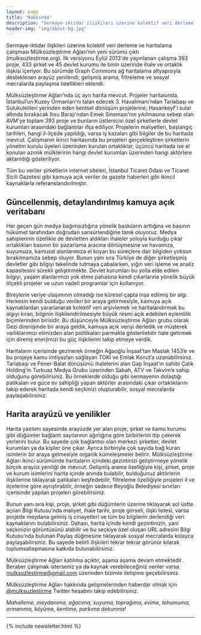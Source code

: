 ```yaml
---
layout: page
title: "Hakkında"
description: "Sermaye-iktidar ilişkileri üzerine kolektif veri derleme ve haritalama"
header-img: "img/about-bg.jpg"
---
```


Sermaye-iktidar ilişkileri üzerine kolektif veri derleme ve haritalama çalışması Mülksüzleştirme Ağları’nın yeni sürümü çıktı (mulksuzlestirme.org). İlk versiyonu Eylül 2013'de yayınlanan çalışma 393 proje, 433 şirket ve 45 devlet kurumu ile binin üzerinde ihale ve ortaklık ilişkisi içeriyor. Bu sürümde Graph Commons ağ haritalama altyapısıyla desteklenen arayüz yenilendi; gelişmiş arama, filtreleme ve sosyal mecralarda paylaşma özellikleri eklendi.

Mülksüzleştirme Ağları’nda üç ayrı harita mevcut. Projeler haritasında, İstanbul’un Kuzey Ormanları’nı talan edecek 3. Havalimanı’ndan Tarlabaşı ve Sulukulelileri yerinden eden kentsel dönüşüm projelerine, Hasankeyf'i sular altında bırakacak Ilısu Barajı'ndan Emek Sineması’nın yıkılmasına sebep olan AVM'ye toplam 393 proje ve bunların üstlenicisi özel şirketlerle devlet kurumları arasındaki bağlantılar ifşa ediliyor. Projelerin maliyetleri, başlangıç tarihleri, hangi il-ilçede yapıldığı, varsa iş kazaları gibi bilgiler de bu haritada mevcut. Çalışmanın ikinci haritasında bu projeleri gerçekleştiren şirketlerin yönetim kurulu üyeleri üzerinden kurulan ortaklıklar, üçüncü haritada ise el konulan azınlık mülklerinin hangi devlet kurumları üzerinden hangi aktörlere aktarıldığı gösteriliyor.

Tüm bu veriler şirketlerin internet siteleri, İstanbul Ticaret Odası ve Ticaret Sicili Gazetesi gibi kamuya açık veriler ile gazete haberleri gibi ikincil kaynaklarla referanslandırılmıştır.

## Güncellenmiş, detaylandırılmış kamuya açık veritabanı

Her geçen gün medya bağımsızlığına yönelik baskıların arttığına ve basının hükümet tarafından doğrudan sansürlendiğine tanık oluyoruz. Medya sahiplerinin özellikle de devletten aldıkları ihaleler yoluyla kurduğu çıkar ortaklıkları basının bir pazarlama aracına dönüşmesine ve havamıza, suyumuza, kamusal alanlarımıza el koyan bu süreçlere dair bilgiden yoksun bırakılmamıza sebep oluyor. Bunun yanı sıra Türkiye de diğer şirketleşmiş devletler gibi bilgiyi tekelinde tutmaya çabalarken, yığın veri işleme ve analiz kapasitesini sürekli geliştirmekte. Devlet kurumları bu yolla elde edilen bilgiyi, yaşam alanlarımızı yok etme pahasına kendi çıkarlarına yönelik büyük ölçekli projeler ve uzun vadeli programlar için kullanıyor.

Bireylerin veriye ulaşımının olmadığı ise küresel çapta inşa edilmiş bir algı. Herkesin kendi bulduğu verileri bir araya getirmesiyle, kamuya açık kaynaklardan yararlanarak kolektif veri arşivlemek ve haritalandırmak bu algıyı kıran, bilginin ilişkilendirilmesiyle büyük resmi açık edebilen eylemlilik biçimlerinden birisidir. Bu düşünceyle Mülksüzleştirme Ağları grubu olarak Gezi direnişinde bir araya geldik, kamuya açık veriyi derledik ve müşterek varlıklarımızı elimizden alan politikaları parmakla gösterilebilir hale getirmek için direniş enerjimizi bu güç ilişkilerini takip etmeye verdik.

Haritaların içerisinde gezinerek örneğin Ağaoğlu İnşaat’tan Maslak 1453’e ve bu projeye kamu imtiyazları sağlayan TOKİ ve Emlak Konut’a uzanabilirsiniz. Tarlabaşı ve Fener-Balat dönüşümü ihalelerini alan Gap İnşaat’ın sahibi Çalık Holding'in Turkuaz Medya Grubu üzerinden Sabah, ATV ve Takvim’e sahip olduğunu görebilirsiniz. Bu örneklerde olduğu gibi sermayenin dolaştığı patikaları ve güce ev sahipliği yapan aktörler arasındaki çıkar ortaklıklarını takip ederek haritada kendi seçkinizi oluşturabilir, sosyal mecralarda paylaşabilirsiniz.

## Harita arayüzü ve yenilikler

Harita yazılımı sayesinde arayüzde yer alan proje, şirket ve kamu kurumu gibi düğümler bağlantı sayılarının ağırlığına göre birbirlerini itip çekerek yerlerini bulur. Bu sayede çok bağlantısı olan merkezi şirketler, devlet kurumları ya da kişiler öne çıkar. Ayrıca birbiriyle çok sayıda bağ kuran isimlerin bir araya gelmesiyle organik kümeleşmeler belirir.
Mülksüzleştirme Ağları ikinci sürümünde haritaların içindeki gezintinizi geliştirmeye yönelik birçok arayüz yeniliği de mevcut. Gelişmiş arama özelliğiyle kişi, şirket, proje ve kurum isimlerini harita içinde anında bulabilir, bulduğunuz aktörlerin ilişkilerine tıklayarak patikaları keşfedebilir, filtreleme özelliğiyle projeleri il ve ilçelerine göre ayrıştırabilir, örneğin sadece Beyoğlu Belediyesi sınırları içerisinde yapılan projeleri görebilirsiniz.

Bunun yanı sıra kişi, proje, şirket gibi düğümlerin üzerine tıklayarak sol üstte açılan Bilgi Kutusu’nda maliyet, ihale tarihi, proje görseli, ilişki listesi, varsa projede meydana gelmiş iş cinayetleri ve tüm bu bilgilerin derlendiği veri kaynaklarını bulabilirsiniz. Dahası, harita içinde kendi gezintinizin, yani seçkinizin görüntüsünü alabilir ve bu seçkiye özel oluşan URL adresini Bilgi Kutusu’nda bulunan Paylaş düğmesine tıklayarak sosyal mecralarda kolayca paylaşabilirsiniz. Bu sayede belirli ilişkileri tekrar tekrar görünür kılarak toplumsallaşmasına katkıda bulunabilirsiniz.

Mülksüzleştirme Ağları katılıma açıktır, aşama aşama devam etmektedir. Beraber çalışmak isterseniz ya da kaynak verebileceğiniz veriler varsa mulksuzlestirme@gmail.com üzerinden bizimle iletişime geçebilirsiniz.

Mülksüzleştirme Ağları hakkında gelişmelerinden haberdar olmak için <a href="https://twitter.com/mulksuzlestirme">@mulksuzlestirme</a> Twitter hesabını takip edebilirsiniz.

*Mahalleme, meydanıma, ağacıma, suyuma, toprağıma, evime, tohumuma, ormanıma, köyüme, kentime, parkıma dokunma!*

<hr>

{% include newsletter.html %}
